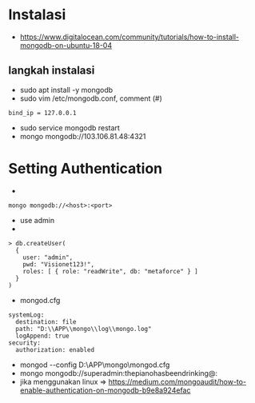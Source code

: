 # Instalasi
- https://www.digitalocean.com/community/tutorials/how-to-install-mongodb-on-ubuntu-18-04
## langkah instalasi
- sudo apt install -y mongodb
- sudo vim /etc/mongodb.conf, comment (#)
```  
bind_ip = 127.0.0.1
```
- sudo service mongodb restart
- mongo mongodb://103.106.81.48:4321
# Setting Authentication
- 
```
mongo mongodb://<host>:<port>
```
- use admin
- 
```
> db.createUser(
  {
    user: "admin",
    pwd: "Visionet123!",
    roles: [ { role: "readWrite", db: "metaforce" } ]
  }
)
```
- mongod.cfg
```
systemLog:
  destination: file
  path: "D:\\APP\\mongo\\log\\mongo.log"
  logAppend: true
security:
  authorization: enabled
```
- mongod --config D:\APP\mongo\mongod.cfg
- mongo mongodb://superadmin:thepianohasbeendrinking@<host>:<port>
- jika menggunakan linux => https://medium.com/mongoaudit/how-to-enable-authentication-on-mongodb-b9e8a924efac
